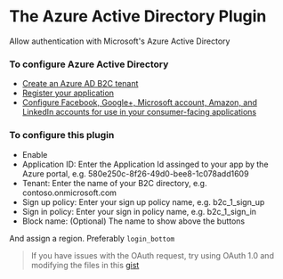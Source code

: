 # The Azure Active Directory Plugin
Allow authentication with Microsoft's Azure Active Directory

### To configure Azure Active Directory
* [Create an Azure AD B2C tenant](https://azure.microsoft.com/en-us/documentation/articles/active-directory-b2c-get-started/)
* [Register your application](https://azure.microsoft.com/en-us/documentation/articles/active-directory-b2c-app-registration/)
* [Configure Facebook, Google+, Microsoft account, Amazon, and LinkedIn accounts for use in your consumer-facing applications](https://azure.microsoft.com/en-us/documentation/articles/active-directory-b2c-overview/#how-to-articles)

### To configure this plugin
* Enable
* Application ID: Enter the Application Id assinged to your app by the Azure portal, e.g. 580e250c-8f26-49d0-bee8-1c078add1609
* Tenant: Enter the name of your B2C directory, e.g. contoso.onmicrosoft.com
* Sign up policy: Enter your sign up policy name, e.g. b2c_1_sign_up
* Sign in policy: Enter your sign in policy name, e.g. b2c_1_sign_in
* Block name: (Optional) The name to show above the buttons

And assign a region. Preferably `login_bottom`

> If you have issues with the OAuth request, try using OAuth 1.0 and modifying the files in this [gist](https://gist.github.com/AngelFQC/45d0d6c5eb4d4bcce24936e699cf7f1f)
